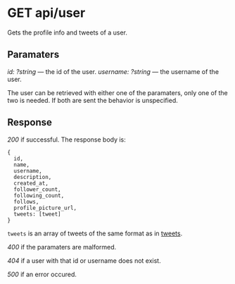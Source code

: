 # GET api/user

Gets the profile info and tweets of a user.

## Paramaters

_id: ?string_ — the id of the user.
_username: ?string_ — the username of the user.

The user can be retrieved with either one of the paramaters, only one of the two
is needed. If both are sent the behavior is unspecified.

## Response

_200_ if successful. The response body is:

```
{
  id,
  name,
  username,
  description,
  created_at,
  follower_count,
  following_count,
  follows,
  profile_picture_url,
  tweets: [tweet]
}
```

`tweets` is an array of tweets of the same format as in [tweets](tweets.md).

_400_ if the paramaters are malformed.

_404_ if a user with that id or username does not exist.

_500_ if an error occured.
